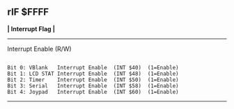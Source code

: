 ## rIF $FFFF
__| Interrupt Flag |__

---

Interrupt Enable (R/W)

```

Bit 0: VBlank   Interrupt Enable  (INT $40)  (1=Enable)
Bit 1: LCD STAT Interrupt Enable  (INT $48)  (1=Enable)
Bit 2: Timer    Interrupt Enable  (INT $50)  (1=Enable)
Bit 3: Serial   Interrupt Enable  (INT $58)  (1=Enable)
Bit 4: Joypad   Interrupt Enable  (INT $60)  (1=Enable)

```

---
